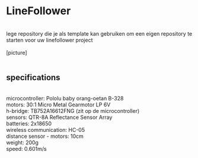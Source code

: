 # LineFollower
<br />
lege repository die je als template kan gebruiken om een eigen repository te starten voor uw linefollower project
<br />
<br />
[picture]
<br />
<br />
  
## specifications
<br />
microcontroller: Pololu baby orang-oetan B-328
<br />
motors: 30:1 Micro Metal Gearmotor LP 6V
<br />
h-bridge: TB752A16612FNG (zit op de microcontroller)
<br />
sensors: QTR-8A Reflectance Sensor Array
<br />
batteries: 2x18650
<br />
wireless communication: HC-05
<br />
distance sensor - motors: 10cm
<br />
weight: 200g
<br />
speed: 0.601m/s
<br />
